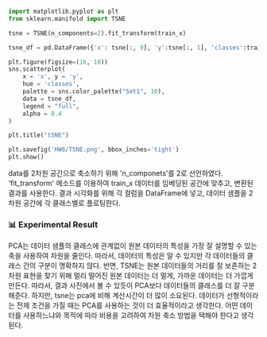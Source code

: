 

```python
import matplotlib.pyplot as plt
from sklearn.manifold import TSNE

tsne = TSNE(n_components=2).fit_transform(train_x)

tsne_df = pd.DataFrame({'x': tsne[:, 0], 'y':tsne[:, 1], 'classes':train_y})

plt.figure(figsize=(16, 10))
sns.scatterplot(
    x = 'x', y = 'y',
    hue = 'classes',
    palette = sns.color_palette("Set1", 10),
    data = tsne_df,
    legend = "full",
    alpha = 0.4
)

plt.title("tSNE")

plt.savefig('HW6/TSNE.png', bbox_inches='tight')  
plt.show()
```


data를 2차원 공간으로 축소하기 위해 'n_componets'를 2로 선언하였다. 
'fit_transform' 메소드를 이용하여 train_x 데이터를 임베딩된 공간에 맞추고, 변환된 결과를 사용한다. 
결과 시각화를 위해 각 컬럼을 DataFrame에 넣고, 데이터 샘플을 2차원 공간에 각 클래스별로 플로팅한다. 


### 📊 Experimental Result 
PCA는 데이터 샘플의 클래스에 관계없이 원본 데이터의 특성을 가장 잘 설명할 수 있는 축을 사용하여 차원을 줄인다. 따라서, 데이터의 특성은 알 수 있지만 각 데이터들의 클래스 간의 구분이 명확하지 않다. 반면, TSNE는 원본 데이터들의 거리를 잘 보존하는 2차원 표현을 찾기 위해 멀리 떨어진 원본 데이터는 더 멀게, 가까운 데이터는 더 가깝게 만든다. 따라서, 결과 사진에서 볼 수 있듯이 PCA보다 데이터들의 클래스를 더 잘 구분해준다. 
하지만, tsne는 pca에 비해 계산시간이 더 많이 소요된다. 데이터가 선형적이라는 전제 조건을 가질 때는 PCA를 사용하는 것이 더 효율적이라고 생각한다. 어떤 데이터를 사용하느냐와 목적에 따라 비용을 고려하여 차원 축소 방법을 택해야 한다고 생각된다.

